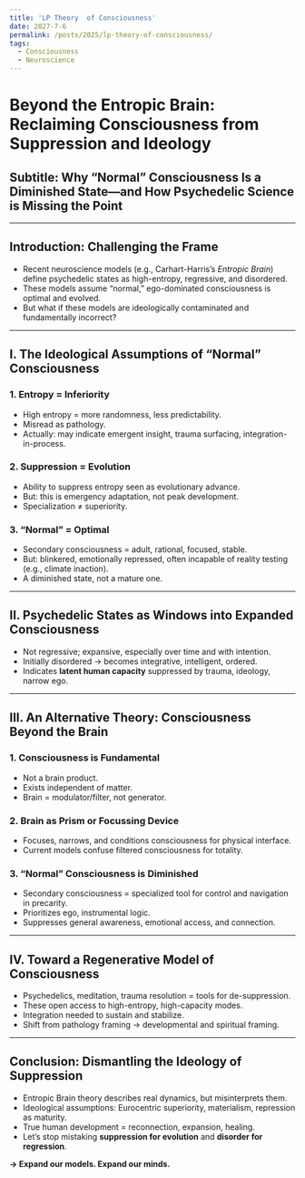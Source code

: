 ```yaml
---
title: 'LP Theory  of Consciousness'
date: 2027-7-6
permalink: /posts/2025/lp-theory-of-consciousness/
tags:
  - Consciousness
  - Neuroscience
---
```


# Beyond the Entropic Brain: Reclaiming Consciousness from Suppression and Ideology

## Subtitle: Why “Normal” Consciousness Is a Diminished State—and How Psychedelic Science is Missing the Point

---

## Introduction: Challenging the Frame

- Recent neuroscience models (e.g., Carhart-Harris’s *Entropic Brain*) define psychedelic states as high-entropy, regressive, and disordered.
- These models assume “normal,” ego-dominated consciousness is optimal and evolved.
- But what if these models are ideologically contaminated and fundamentally incorrect?

---

## I. The Ideological Assumptions of “Normal” Consciousness

### 1. **Entropy = Inferiority**
- High entropy = more randomness, less predictability.
- Misread as pathology.
- Actually: may indicate emergent insight, trauma surfacing, integration-in-process.

### 2. **Suppression = Evolution**
- Ability to suppress entropy seen as evolutionary advance.
- But: this is emergency adaptation, not peak development.
- Specialization ≠ superiority.

### 3. **“Normal” = Optimal**
- Secondary consciousness = adult, rational, focused, stable.
- But: blinkered, emotionally repressed, often incapable of reality testing (e.g., climate inaction).
- A diminished state, not a mature one.

---

## II. Psychedelic States as Windows into Expanded Consciousness

- Not regressive; expansive, especially over time and with intention.
- Initially disordered → becomes integrative, intelligent, ordered.
- Indicates **latent human capacity** suppressed by trauma, ideology, narrow ego.

---

## III. An Alternative Theory: Consciousness Beyond the Brain

### 1. **Consciousness is Fundamental**
- Not a brain product.
- Exists independent of matter.
- Brain = modulator/filter, not generator.

### 2. **Brain as Prism or Focussing Device**
- Focuses, narrows, and conditions consciousness for physical interface.
- Current models confuse filtered consciousness for totality.

### 3. **“Normal” Consciousness is Diminished**
- Secondary consciousness = specialized tool for control and navigation in precarity.
- Prioritizes ego, instrumental logic.
- Suppresses general awareness, emotional access, and connection.

---

## IV. Toward a Regenerative Model of Consciousness

- Psychedelics, meditation, trauma resolution = tools for de-suppression.
- These open access to high-entropy, high-capacity modes.
- Integration needed to sustain and stabilize.
- Shift from pathology framing → developmental and spiritual framing.

---

## Conclusion: Dismantling the Ideology of Suppression

- Entropic Brain theory describes real dynamics, but misinterprets them.
- Ideological assumptions: Eurocentric superiority, materialism, repression as maturity.
- True human development = reconnection, expansion, healing.
- Let’s stop mistaking **suppression for evolution** and **disorder for regression**.

**→ Expand our models. Expand our minds.**
